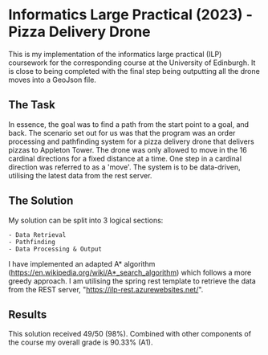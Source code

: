 # Informatics Large Practical (2023) - Pizza Delivery Drone

This is my implementation of the informatics large practical (ILP) coursework for the corresponding course at the University of Edinburgh.
It is close to being completed with the final step being outputting all the drone moves into a GeoJson file.

## The Task

In essence, the goal was to find a path from the start point to a goal, and back. The scenario set out for us was that the program was an order processing and pathfinding system for a pizza delivery drone that delivers pizzas to Appleton Tower. The drone was only allowed to move in the 16 cardinal directions for a fixed distance at a time.
One step in a cardinal direction was referred to as a 'move'. The system is to be data-driven, utilising the latest data from the rest server.

## The Solution

My solution can be split into 3 logical sections:

    - Data Retrieval
    - Pathfinding
    - Data Processing & Output

I have implemented an adapted A* algorithm (https://en.wikipedia.org/wiki/A*_search_algorithm) which follows a more greedy approach. I am utilising the spring rest template to retrieve the data from the REST server, "https://ilp-rest.azurewebsites.net/".

## Results

This solution received 49/50 (98%). Combined with other components of the course my overall grade is 90.33% (A1).



